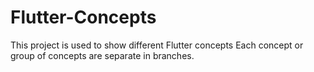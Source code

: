 # Flutter-Concepts
This project is used to show different Flutter concepts
Each concept or group of concepts are separate in branches.
